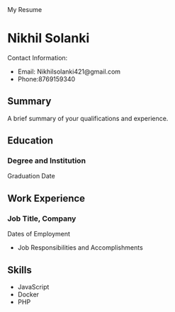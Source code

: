 <!DOCTYPE html>
<html>
  <head>
    My Resume
  </head>
  <body>
    <h1>Nikhil Solanki</h1>
    <p>Contact Information:</p>
    <ul>
      <li>Email: Nikhilsolanki421@gmail.com</li>
      <li>Phone:8769159340</li>
    </ul>
    <h2>Summary</h2>
    <p>A brief summary of your qualifications and experience.</p>
    <h2>Education</h2>
    <h3>Degree and Institution</h3>
    <p>Graduation Date</p>
    <h2>Work Experience</h2>
    <h3>Job Title, Company</h3>
    <p>Dates of Employment</p>
    <ul>
      <li>Job Responsibilities and Accomplishments</li>
    </ul>
    <h2>Skills</h2>
    <ul>
      <li>JavaScript</li>
      <li>Docker</li>
      <li>PHP</li>
    </ul>
  </body>
</html>

